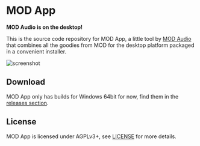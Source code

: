 # MOD App

**MOD Audio is on the desktop!**

This is the source code repository for MOD App, a little tool by [MOD Audio](https://mod.audio/) that combines all the goodies from MOD for the desktop platform packaged in a convenient installer.

![screenshot](docs/Screenshot_Module-Browser.png "Screenshot")

## Download

MOD App only has builds for Windows 64bit for now, find them in the [releases section](https://github.com/moddevices/mod-app/releases).

## License

MOD App is licensed under AGPLv3+, see [LICENSE](LICENSE) for more details.  
